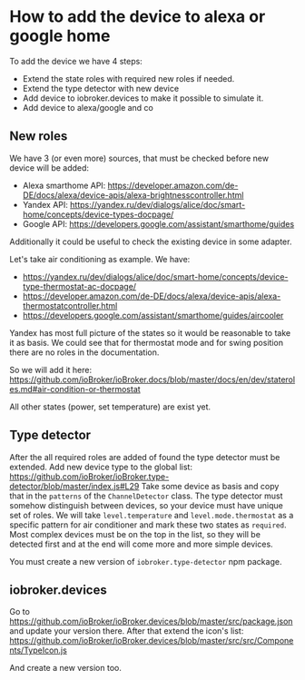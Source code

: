 # How to add the device to alexa or google home
To add the device we have 4 steps:
- Extend the state roles with required new roles if needed.
- Extend the type detector with new device
- Add device to iobroker.devices to make it possible to simulate it.
- Add device to alexa/google and co

## New roles
We have 3 (or even more) sources, that must be checked before new device will be added:
- Alexa smarthome API: https://developer.amazon.com/de-DE/docs/alexa/device-apis/alexa-brightnesscontroller.html
- Yandex API: https://yandex.ru/dev/dialogs/alice/doc/smart-home/concepts/device-types-docpage/
- Google API: https://developers.google.com/assistant/smarthome/guides

Additionally it could be useful to check the existing device in some adapter.

Let's take air conditioning as example. We have:
- https://yandex.ru/dev/dialogs/alice/doc/smart-home/concepts/device-type-thermostat-ac-docpage/
- https://developer.amazon.com/de-DE/docs/alexa/device-apis/alexa-thermostatcontroller.html
- https://developers.google.com/assistant/smarthome/guides/aircooler

Yandex has most full picture of the states so it would be reasonable to take it as basis. 
We could see that for thermostat mode and for swing position there are no roles in the documentation.

So we will add it here: https://github.com/ioBroker/ioBroker.docs/blob/master/docs/en/dev/stateroles.md#air-condition-or-thermostat

All other states (power, set temperature) are exist yet.

## Type detector
After the all required roles are added of found the type detector must be extended.
Add new device type to the global list: https://github.com/ioBroker/ioBroker.type-detector/blob/master/index.js#L29
Take some device as basis and copy that in the `patterns` of the `ChannelDetector` class.
The type detector must somehow distinguish between devices, so your device must have unique set of roles.
We will take `level.temperature` and `level.mode.thermostat` as a specific pattern for air conditioner and mark these two states as `required`.
Most complex devices must be on the top in the list, so they will be detected first and at the end will come more and more simple devices.

You must create a new version of `iobroker.type-detector` npm package.

 ## iobroker.devices
 Go to https://github.com/ioBroker/ioBroker.devices/blob/master/src/package.json and update your version there.
 After that extend the icon's list: https://github.com/ioBroker/ioBroker.devices/blob/master/src/src/Components/TypeIcon.js
 
 And create a new version too.